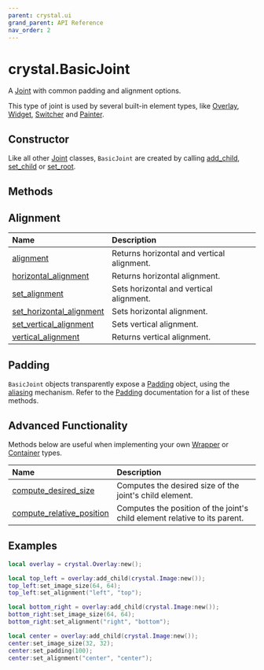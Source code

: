 ```yaml
---
parent: crystal.ui
grand_parent: API Reference
nav_order: 2
---
```


# crystal.BasicJoint

A [Joint](joint) with common padding and alignment options.

This type of joint is used by several built-in element types, like [Overlay](overlay), [Widget](widget), [Switcher](switcher) and [Painter](painter).

## Constructor

Like all other [Joint](joint) classes, `BasicJoint` are created by calling [add_child](container_add_child), [set_child](wrapper_set_child) or [set_root](widget_set_root).

## Methods

## Alignment

| Name                                                             | Description                                |
| :--------------------------------------------------------------- | :----------------------------------------- |
| [alignment](basic_joint_alignment)                               | Returns horizontal and vertical alignment. |
| [horizontal_alignment](basic_joint_horizontal_alignment)         | Returns horizontal alignment.              |
| [set_alignment](basic_joint_set_alignment)                       | Sets horizontal and vertical alignment.    |
| [set_horizontal_alignment](basic_joint_set_horizontal_alignment) | Sets horizontal alignment.                 |
| [set_vertical_alignment](basic_joint_set_vertical_alignment)     | Sets vertical alignment.                   |
| [vertical_alignment](basic_joint_vertical_alignment)             | Returns vertical alignment.                |

## Padding

`BasicJoint` objects transparently expose a [Padding](padding) object, using the [aliasing](/crystal/extensions/oop/#aliasing) mechanism. Refer to the [Padding](padding) documentation for a list of these methods.

## Advanced Functionality

Methods below are useful when implementing your own [Wrapper](wrapper) or [Container](container) types.

| Name                                                               | Description                                                                |
| :----------------------------------------------------------------- | :------------------------------------------------------------------------- |
| [compute_desired_size](basic_joint_compute_desired_size)           | Computes the desired size of the joint's child element.                    |
| [compute_relative_position](basic_joint_compute_relative_position) | Computes the position of the joint's child element relative to its parent. |

## Examples

```lua
local overlay = crystal.Overlay:new();

local top_left = overlay:add_child(crystal.Image:new());
top_left:set_image_size(64, 64);
top_left:set_alignment("left", "top");

local bottom_right = overlay:add_child(crystal.Image:new());
bottom_right:set_image_size(64, 64);
bottom_right:set_alignment("right", "bottom");

local center = overlay:add_child(crystal.Image:new());
center:set_image_size(32, 32);
center:set_padding(100);
center:set_alignment("center", "center");
```
